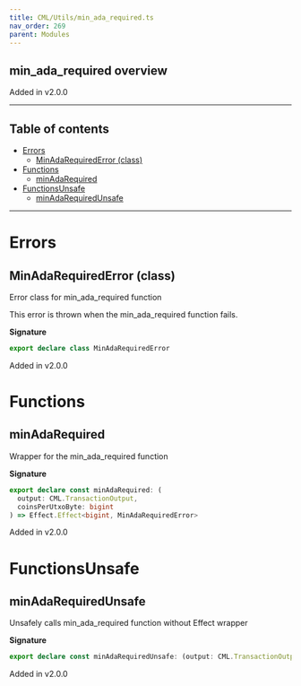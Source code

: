 ```yaml
---
title: CML/Utils/min_ada_required.ts
nav_order: 269
parent: Modules
---
```


## min_ada_required overview

Added in v2.0.0

---

<h2 class="text-delta">Table of contents</h2>

- [Errors](#errors)
  - [MinAdaRequiredError (class)](#minadarequirederror-class)
- [Functions](#functions)
  - [minAdaRequired](#minadarequired)
- [FunctionsUnsafe](#functionsunsafe)
  - [minAdaRequiredUnsafe](#minadarequiredunsafe)

---

# Errors

## MinAdaRequiredError (class)

Error class for min_ada_required function

This error is thrown when the min_ada_required function fails.

**Signature**

```ts
export declare class MinAdaRequiredError
```

Added in v2.0.0

# Functions

## minAdaRequired

Wrapper for the min_ada_required function

**Signature**

```ts
export declare const minAdaRequired: (
  output: CML.TransactionOutput,
  coinsPerUtxoByte: bigint
) => Effect.Effect<bigint, MinAdaRequiredError>
```

Added in v2.0.0

# FunctionsUnsafe

## minAdaRequiredUnsafe

Unsafely calls min_ada_required function without Effect wrapper

**Signature**

```ts
export declare const minAdaRequiredUnsafe: (output: CML.TransactionOutput, coinsPerUtxoByte: bigint) => bigint
```

Added in v2.0.0
